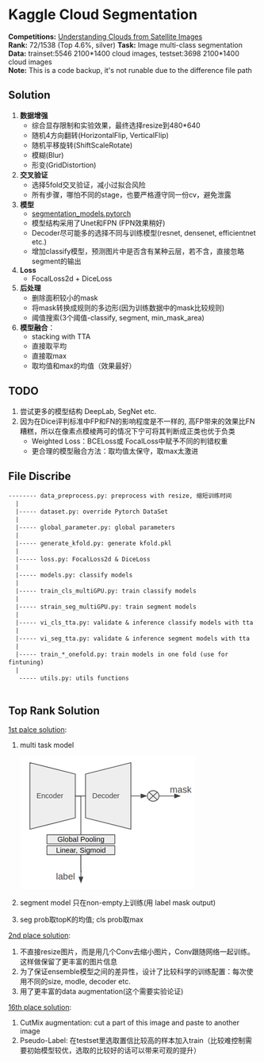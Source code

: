 # Kaggle Cloud Segmentation

__Competitions:__ [Understanding Clouds from Satellite Images](https://www.kaggle.com/c/understanding_cloud_organization)  
__Rank:__ 72/1538 (Top 4.6%, silver) 
__Task:__ Image multi-class segmentation  
__Data:__ trainset:5546 2100\*1400 cloud images, testset:3698 2100\*1400 cloud images  
__Note:__ This is a code backup, it's not runable due to the difference file path  



## Solution  

1. __数据增强__
	* 综合显存限制和实验效果，最终选择resize到480*640  
	* 随机4方向翻转(HorizontalFlip, VerticalFlip)  
	* 随机平移旋转(ShiftScaleRotate)  
	* 模糊(Blur)  
	* 形变(GridDistortion)  
2. __交叉验证__
	* 选择5fold交叉验证，减小过拟合风险  
	* 所有步骤，哪怕不同的stage，也要严格遵守同一份cv，避免泄露  
3. __模型__
	* [segmentation_models.pytorch](https://github.com/qubvel/segmentation_models.pytorch)  
	* 模型结构采用了Unet和FPN (FPN效果稍好)  
	* Decoder尽可能多的选择不同与训练模型(resnet, densenet, efficientnet etc.)  
	* 增加classify模型，预测图片中是否含有某种云层，若不含，直接忽略segment的输出  
4. __Loss__  
   * FocalLoss2d + DiceLoss  
5. __后处理__
   * 删除面积较小的mask  
   * 将mask转换成规则的多边形(因为训练数据中的mask比较规则)  
   * 阈值搜索(3个阈值-classify, segment, min_mask_area)  
6. __模型融合__：
   * stacking with TTA
   * 直接取平均    
   * 直接取max  
   * 取均值和max的均值（效果最好）

##  TODO

1. 尝试更多的模型结构 DeepLab, SegNet etc.  
2. 因为在Dice评判标准中FP和FN的影响程度是不一样的, 高FP带来的效果比FN糟糕，所以在像素点模棱两可的情况下宁可将其判断成正类也优于负类  
   * Weighted Loss：BCELoss或 FocalLoss中赋予不同的判错权重  
   * 更合理的模型融合方法：取均值太保守，取max太激进  


## File Discribe
```
-------- data_preprocess.py: preprocess with resize, 缩短训练时间
  |
  |----- dataset.py: override Pytorch DataSet
  |
  |----- global_parameter.py: global parameters
  |
  |----- generate_kfold.py: generate kfold.pkl
  |
  |----- loss.py: FocalLoss2d & DiceLoss
  |
  |----- models.py: classify models
  |
  |----- train_cls_multiGPU.py: train classify models
  |
  |----- strain_seg_multiGPU.py: train segment models
  |
  |----- vi_cls_tta.py: validate & inference classify models with tta
  |
  |----- vi_seg_tta.py: validate & inference segment models with tta
  |
  |----- train_*_onefold.py: train models in one fold (use for fintuning)
  |
   ----- utils.py: utils functions


```


## Top Rank Solution  
[1st palce solution](https://www.kaggle.com/c/understanding_cloud_organization/discussion/118080#latest-679820):  

1. multi task model  

   ![Alt text](1st_solution.png)

2. segment model 只在non-empty上训练(用 label mask output)  

3. seg prob取topK的均值; cls prob取max  

[2nd place solution](https://www.kaggle.com/c/understanding_cloud_organization/discussion/118255#latest-680162):  

1. 不直接resize图片，而是用几个Conv去缩小图片，Conv跟随网络一起训练。这样做保留了更丰富的图片信息  
2. 为了保证ensemble模型之间的差异性，设计了比较科学的训练配置：每次使用不同的size, modle, decoder etc.   
3. 用了更丰富的data augmentation(这个需要实验论证)  

[16th place solution](https://www.kaggle.com/c/understanding_cloud_organization/discussion/118065#latest-678494):

1. CutMix augmentation: cut a part of this image and paste to another image  
2. Pseudo-Label: 在testset里选取置信比较高的样本加入train（比较难控制需要初始模型较优，选取的比较好的话可以带来可观的提升）  